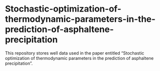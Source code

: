# Stochastic-optimization-of-thermodynamic-parameters-in-the-prediction-of-asphaltene-precipitation
This repository stores well data used in the paper entitled “Stochastic optimization of thermodynamic parameters in the prediction of asphaltene precipitation”.
